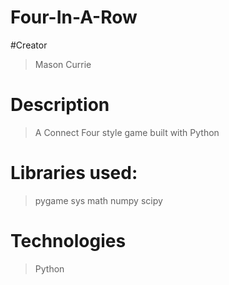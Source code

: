 # Four-In-A-Row
#Creator
> Mason Currie
# Description
> A Connect Four style game built with Python
# Libraries used:
> pygame
 sys
 math
 numpy
 scipy
 
 # Technologies
 > Python
